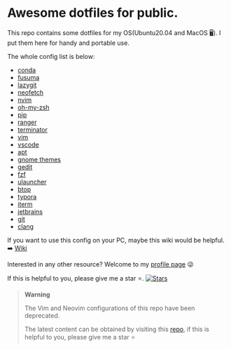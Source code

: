 # Awesome dotfiles for public.

This repo contains some dotfiles for my OS(Ubuntu20.04 and MacOS 🖥️).  I put them here for handy and portable use.

The whole config list is below:

- [conda](https://github.com/Xuer04/Awesome-dotfiles/tree/main/conda)
- [fusuma](https://github.com/Xuer04/Awesome-dotfiles/tree/main/fusuma)
- [lazygit](https://github.com/Xuer04/Awesome-dotfiles/tree/main/lazygit)
- [neofetch](https://github.com/Xuer04/Awesome-dotfiles/tree/main/neofetch)
- [nvim](https://github.com/Xuer04/Awesome-dotfiles/tree/main/nvim)
- [oh-my-zsh](https://github.com/Xuer04/Awesome-dotfiles/tree/main/oh-my-zsh)
- [pip](https://github.com/Xuer04/Awesome-dotfiles/tree/main/pip)
- [ranger](https://github.com/Xuer04/Awesome-dotfiles/tree/main/ranger)
- [terminator](https://github.com/Xuer04/Awesome-dotfiles/tree/main/terminator)
- [vim](https://github.com/Xuer04/Awesome-dotfiles/tree/main/vim)
- [vscode](https://github.com/Xuer04/Awesome-dotfiles/tree/main/vscode)
- [apt](https://github.com/Xuer04/Awesome-dotfiles/tree/main/apt)
- [gnome themes](https://github.com/Xuer04/Awesome-dotfiles/tree/main/themes)
- [gedit](https://github.com/Xuer04/Awesome-dotfiles/tree/main/gedit)
- [fzf](https://github.com/Xuer04/Awesome-dotfiles/tree/main/fzf)
- [ulauncher](https://github.com/Xuer04/Awesome-dotfiles/tree/main/ulauncher)
- [btop](https://github.com/Xuer04/Awesome-dotfiles/tree/main/btop)
- [typora](https://github.com/Xuer04/Awesome-dotfiles/tree/main/typora)
- [iterm](https://github.com/Xuer04/Awesome-dotfiles/tree/main/iterm)
- [jetbrains](https://github.com/Xuer04/Awesome-dotfiles/tree/main/jetbrains)
- [git](https://github.com/Xuer04/Awesome-dotfiles/tree/main/git)
- [clang](https://github.com/Xuer04/Awesome-dotfiles/tree/main/clang)

If you want to use this config on your PC, maybe this wiki would be helpful. ➡️ [Wiki](https://github.com/Xuer04/Awesome-dotfiles/wiki)

Interested in any other resource? Welcome to my [profile page](https://github.com/Xuer04) 😜

If this is helpful to you, please give me a star ⭐.
[![Stars](https://img.shields.io/github/stars/Xuer04/Awesome-dotfiles.svg?label=Stars&style=social)](https://github.com/Xuer04/Awesome-dotfiles)

> **Warning**
>
> The Vim and Neovim configurations of this repo have been deprecated.
>
> The latest content can be obtained by visiting this [repo](https://github.com/Xuer04/Awesome-neovim), if this is helpful to you, please give me a star ⭐️
